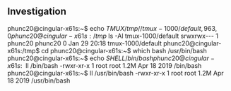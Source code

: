 ## Investigation

phunc20@cingular-x61s:~$ echo $TMUX
/tmp//tmux-1000/default,963,0
phunc20@cingular-x61s:/tmp$ ls -Al tmux-1000/default
srwxrwx--- 1 phunc20 phunc20 0 Jan 29 20:18 tmux-1000/default
phunc20@cingular-x61s:/tmp$ cd
phunc20@cingular-x61s:~$ which bash
/usr/bin/bash
phunc20@cingular-x61s:~$ echo $SHELL
/bin/bash
phunc20@cingular-x61s:~$ ll /bin/bash
-rwxr-xr-x 1 root root 1.2M Apr 18  2019 /bin/bash
phunc20@cingular-x61s:~$ ll /usr/bin/bash
-rwxr-xr-x 1 root root 1.2M Apr 18  2019 /usr/bin/bash

